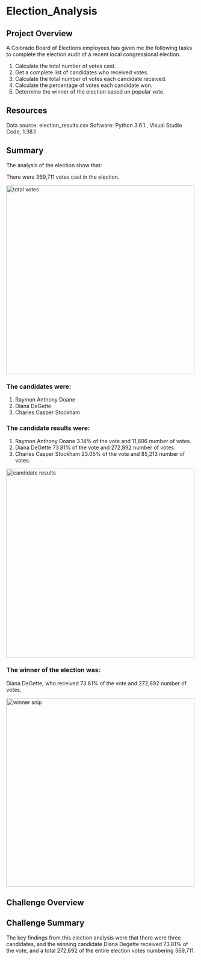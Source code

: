 # Election_Analysis
## Project Overview
A Colorado Board of Elections employees has given me the following tasks to complete the election audit of a recent local congressional election.

  1. Calculate the total number of votes cast.
  2. Get a complete list of candidates who received votes.
  3. Calculate the total number of votes each candidate received.
  4. Calculate the percentage of votes each candidate won.
  5. Determine the winner of the election based on popular vote.
  
  ## Resources
Data source: election_results.csv
Software: Python 3.6.1., Visual Studio Code, 1.38.1
  
  ## Summary
The analysis of the election show that:
  
There were 369,711 votes cast in the election.

<img width="500" alt="total votes" src="https://user-images.githubusercontent.com/104927745/177019546-51cb8a28-ef3f-4879-882a-595f354c1ab0.PNG">

### The candidates were:
1. Raymon Anthony Doane
2. Diana DeGette
3. Charles Casper Stockham
    
### The candidate results were:   
1. Raymon Anthony Doane 3.14% of the vote and 11,606 number of votes.
2. Diana DeGette 73.81% of the vote and 272,892 number of votes.
3. Charles Casper Stockham 23.05% of the vote and 85,213 number of votes.

<img width="500" alt="candidate results" src="https://user-images.githubusercontent.com/104927745/177019584-ad5d46d6-68fe-4571-89f3-2b3b33d515ff.PNG">

### The winner of the election was:
Diana DeGette, who received 73.81% of the vote and 272,892 number of votes.
 
<img width="500" alt="winner snip" src="https://user-images.githubusercontent.com/104927745/177019559-a77c76c0-0195-4d39-bada-5adb185c4e7f.PNG">

## Challenge Overview

## Challenge Summary
The key findings from this election analysis were that there were three candidates, and the winning candidate Diana Degette received 73.81% of the vote, and a total 272,892 of the entire election votes numbering 369,711.

